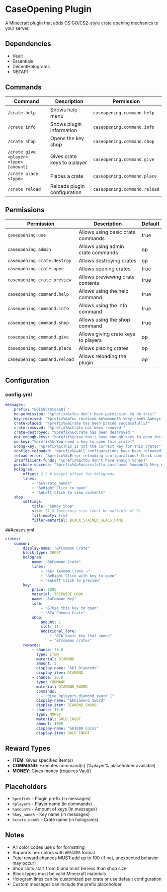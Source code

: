 # CaseOpening Plugin

A Minecraft plugin that adds CS:GO/CS2-style crate opening mechanics to your server.

## Dependencies
- Vault
- Essentials
- DecentHolograms
- NBTAPI

## Commands
| Command | Description | Permission |
|---------|-------------|------------|
| `/crate help` | Shows help menu | `caseopening.command.help` |
| `/crate info` | Shows plugin information | `caseopening.command.info` |
| `/crate shop` | Opens the key shop | `caseopening.command.shop` |
| `/crate give <player> <type> [amount]` | Gives crate keys to a player | `caseopening.command.give` |
| `/crate place <type>` | Places a crate | `caseopening.command.place` |
| `/crate reload` | Reloads plugin configuration | `caseopening.command.reload` |

## Permissions
| Permission | Description | Default |
|------------|-------------|---------|
| `caseopening.use` | Allows using basic crate commands | true |
| `caseopening.admin` | Allows using admin crate commands | op |
| `caseopening.crate.destroy` | Allows destroying crates | op |
| `caseopening.crate.open` | Allows opening crates | true |
| `caseopening.crate.preview` | Allows previewing crate contents | true |
| `caseopening.command.help` | Allows using the help command | true |
| `caseopening.command.info` | Allows using the info command | true |
| `caseopening.command.shop` | Allows using the shop command | true |
| `caseopening.command.give` | Allows giving crate keys to players | op |
| `caseopening.command.place` | Allows placing crates | op |
| `caseopening.command.reload` | Allows reloading the plugin | op |

## Configuration

### config.yml
```yaml
messages:
    prefix: "&8[&6Crates&8] "
    no-permission: "%prefix%&cYou don't have permission to do this!"
    key-received: "%prefix%&aYou received &e%amount% %key_name% &akeys!"
    crate-placed: "%prefix%&aCrate has been placed successfully!"
    crate-removed: "%prefix%&cCrate has been removed!"
    crate-destroyed: "%prefix%&cCrate has been destroyed!"
    not-enough-keys: "%prefix%&cYou don't have enough keys to open this crate!"
    no-key: "%prefix%&cYou need a key to open this crate!"
    wrong-key: "%prefix%&cThis is not the correct key for this crate!"
    configs-reloaded: "%prefix%&aAll configurations have been reloaded!"
    reload-error: "%prefix%&cError reloading configurations! Check console for details."
    insufficient-funds: "%prefix%&cYou don't have enough money!"
    purchase-success: "%prefix%&aSuccessfully purchased %amount% %key_name% key(s)!"
    hologram:
        offset: 2.5 # Height offset for holograms
        lines:
            - "&e%crate_name%"
            - "&eRight Click to open"
            - "&eLeft Click to view contents"
    shop:
        settings:
            title: "&8Key Shop"
            size: 27 # Inventory size (must be multiple of 9)
            fill-empty: true
            filler-material: BLACK_STAINED_GLASS_PANE
```
###cases.yml
```yaml
crates:
    common:
        display-name: "&fCommon Crate"
        block-type: CHEST
        hologram:
            name: "&6Common Crate"
            lines:
                - "&6⭐ Common Crate ⭐"
                - "&eRight Click with key to open"
                - "&eLeft Click to preview"
        key:
            price: 1000
            material: TRIPWIRE_HOOK
            name: "&aCommon Key"
            lore:
                - "&7Use this key to open"
                - "&7a Common Crate"
            shop:
                amount: 1
                slot: 11
                additional_lore:
                    - "&7A basic key that opens"
                    - "&7common crates"
        rewards:
            - chance: 70.0
              type: ITEM
              material: DIAMOND
              amount: 3
              display-name: "&b3 Diamonds"
              display-item: DIAMOND
            - chance: 20.0
              type: COMMAND
              material: DIAMOND_SWORD
              commands:
                - "give %player% diamond_sword 1"
              display-name: "&bDiamond Sword"
              display-item: DIAMOND_SWORD
            - chance: 10.0
              type: MONEY
              material: GOLD_INGOT
              amount: 1000
              display-name: "&61000 Coins"
              display-item: GOLD_INGOT
```

## Reward Types
- **ITEM**: Gives specified item(s)
- **COMMAND**: Executes command(s) (%player% placeholder available)
- **MONEY**: Gives money (requires Vault)

## Placeholders
- `%prefix%` - Plugin prefix (in messages)
- `%player%` - Player name (in commands)
- `%amount%` - Amount of keys (in messages)
- `%key_name%` - Key name (in messages)
- `%crate_name%` - Crate name (in holograms)

## Notes
- All color codes use `&` for formatting
- Supports hex colors with `#RRGGBB` format
- Total reward chances MUST add up to 100 (if not, unexpected behavior may occur)
- Shop slots start from 0 and must be less than shop size
- Block types must be valid Minecraft materials
- Hologram lines can be customized per crate or use default configuration
- Custom messages can include the prefix placeholder

